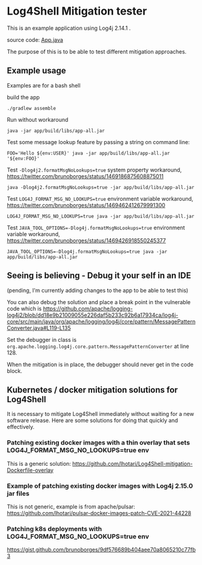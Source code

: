 # Log4Shell Mitigation tester

This is an example application using Log4j 2.14.1 .

source code: [App.java](app/src/main/java/log4shell/mitigation/tester/App.java)

The purpose of this is to be able to test different mitigation approaches.

## Example usage

Examples are for a bash shell


build the app
```
./gradlew assemble
```

Run without workaround
```
java -jar app/build/libs/app-all.jar
```

Test some message lookup feature by passing a string on command line:
```
FOO='Hello ${env:USER}' java -jar app/build/libs/app-all.jar '${env:FOO}'
```

Test `-Dlog4j2.formatMsgNoLookups=true` system property workaround, https://twitter.com/brunoborges/status/1469186875608875011
```
java -Dlog4j2.formatMsgNoLookups=true -jar app/build/libs/app-all.jar
```

Test `LOG4J_FORMAT_MSG_NO_LOOKUPS=true` environment variable workaround, https://twitter.com/brunoborges/status/1469462412679991300
```
LOG4J_FORMAT_MSG_NO_LOOKUPS=true java -jar app/build/libs/app-all.jar
```

Test `JAVA_TOOL_OPTIONS=-Dlog4j.formatMsgNoLookups=true` environment variable workaround, https://twitter.com/brunoborges/status/1469426918550245377
```
JAVA_TOOL_OPTIONS=-Dlog4j.formatMsgNoLookups=true java -jar app/build/libs/app-all.jar
```

## Seeing is believing - Debug it your self in an IDE

(pending, I'm currently adding changes to the app to be able to test this)

You can also debug the solution and place a break point in the vulnerable code which is 
https://github.com/apache/logging-log4j2/blob/dd18e9b21009055e226daf5b233c92b6a17934ca/log4j-core/src/main/java/org/apache/logging/log4j/core/pattern/MessagePatternConverter.java#L119-L135

Set the debugger in class is `org.apache.logging.log4j.core.pattern.MessagePatternConverter` at line 128.

When the mitigation is in place, the debugger should never get in the code block.


## Kubernetes / docker mitigation solutions for Log4Shell

It is necessary to mitigate Log4Shell immediately without waiting for a new software release. Here are some solutions for doing that quickly and effectively.

### Patching existing docker images with a thin overlay that sets LOG4J_FORMAT_MSG_NO_LOOKUPS=true env

This is a generic solution:
https://github.com/lhotari/Log4Shell-mitigation-Dockerfile-overlay

### Example of patching existing docker images with Log4j 2.15.0 jar files

This is not generic, example is from apache/pulsar:
https://github.com/lhotari/pulsar-docker-images-patch-CVE-2021-44228

### Patching k8s deployments with LOG4J_FORMAT_MSG_NO_LOOKUPS=true env

https://gist.github.com/brunoborges/9df576689b404aee70a8065210c77fb3



